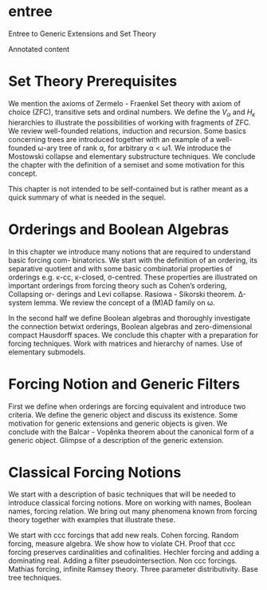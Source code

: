 entree
======

Entree to Generic Extensions and Set Theory

Annotated content

# Set Theory Prerequisites #

We mention the axioms of Zermelo - Fraenkel Set theory with axiom of choice (ZFC), transitive
sets and ordinal numbers. We define the $V_\alpha$ and $H_\kappa$ hierarchies to illustrate 
the possibilities of working with fragments of ZFC. We review well-founded relations, induction
and recursion. Some basics concerning trees are introduced together with an example of a 
well-founded ω-ary tree of rank α, for arbitrary α < ω1. We introduce the Mostowski collapse 
and elementary substructure techniques. We conclude the chapter with the definition of a semiset 
and some motivation for this concept.

This chapter is not intended to be self-contained but is rather meant as a quick summary of what
is needed in the sequel.

# Orderings and Boolean Algebras #

In this chapter we introduce many notions that are required to understand basic forcing com-
binatorics. We start with the definition of an ordering, its separative quotient and with some
basic combinatorial properties of orderings e.g. κ-cc, κ-closed, σ-centred. These properties are
illustrated on important orderings from forcing theory such as Cohen’s ordering, Collapsing or-
derings and Levi collapse. Rasiowa - Sikorski theorem. ∆-system lemma. We review the
concept of a (M)AD family on ω.

In the second half we define Boolean algebras and thoroughly investigate the connection betwixt
orderings, Boolean algebras and zero-dimensional compact Hausdorff spaces. We conclude this
chapter with a preparation for forcing techniques. Work with matrices and hierarchy of names.
Use of elementary submodels.

# Forcing Notion and Generic Filters #

First we define when orderings are forcing equivalent and introduce two criteria. We define
the generic object and discuss its existence. Some motivation for generic extensions and generic
objects is given. We conclude with the Balcar - Vopěnka
theorem about the canonical form of a generic object. Glimpse of a description of the generic extension.

# Classical Forcing Notions #

We start with a description of basic techniques that will be needed to introduce classical forcing
notions. More on working with names, Boolean names, forcing relation. We bring out many
phenomena known from forcing theory together with examples that illustrate these.

We start with ccc forcings that add new reals. Cohen forcing. Random forcing, measure algebra.
We show how to violate CH. Proof that ccc forcing preserves cardinalities and cofinalities.
Hechler forcing and adding a dominating real. Adding a filter pseudointersection. Non ccc
forcings. Mathias forcing, infinite Ramsey theory. Three parameter distributivity. Base tree
techniques.








